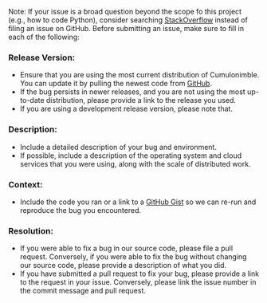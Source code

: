 Note: If your issue is a broad question beyond the scope fo this project (e.g., how to code Python), consider searching [StackOverflow](https://stackoverflow.com) instead of filing an issue on GitHub. Before submitting an issue, make sure to fill in each of the following:

### Release Version:
- Ensure that you are using the most current distribution of Cumulonimble. You can update it by pulling the newest code from [GitHub](https://github.com/kosticlab/cumulonimble).
- If the bug persists in newer releases, and you are not using the most up-to-date distribution, please provide a link to the release you used.
- If you are using a development release version, please note that.

### Description:
- Include a detailed description of your bug and environment.
- If possible, include a description of the operating system and cloud services that you were using, along with the scale of distributed work.

### Context:
- Include the code you ran or a link to a [GitHub Gist](https://gist.github.com/) so we can re-run and reproduce the bug you encountered.

### Resolution:
- If you were able to fix a bug in our source code, please file a pull request. Conversely, if you were able to fix the bug without changing our source code, please provide a description of what you did.
- If you have submitted a pull request to fix your bug, please provide a link to the request in your issue. Conversely, please link the issue number in the commit message and pull request.
